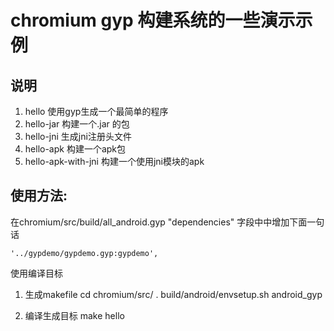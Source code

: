 # chromium gyp 构建系统的一些演示示例 #

## 说明 ##

1. hello 使用gyp生成一个最简单的程序
2. hello-jar  构建一个.jar 的包
3. hello-jni 生成jni注册头文件
4. hello-apk 构建一个apk包
5. hello-apk-with-jni 构建一个使用jni模块的apk


## 使用方法: ##


在chromium/src/build/all_android.gyp "dependencies" 字段中中增加下面一句话

	'../gypdemo/gypdemo.gyp:gypdemo',
	

使用编译目标

1. 生成makefile
	cd chromium/src/
	. build/android/envsetup.sh
	android_gyp

2. 编译生成目标
	make hello

